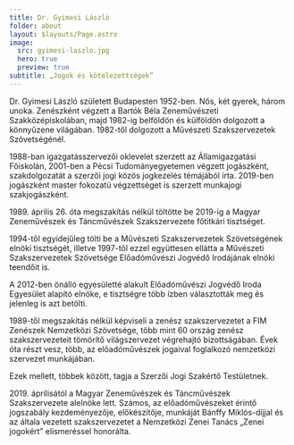 ```yaml
---
title: Dr. Gyimesi László
folder: about
layout: $layouts/Page.astro
image:
  src: gyimesi-laszlo.jpg
  hero: true
  preview: true
subtitle: „Jogok és kötelezettségek”
---
```

Dr. Gyimesi László született Budapesten 1952-ben. Nős, két gyerek, három unoka. Zenészként végzett a Bartók Béla Zeneművészeti Szakközépiskolában, majd 1982-ig belföldön és külföldön dolgozott a könnyűzene világában. 1982-től dolgozott a Művészeti Szakszervezetek Szövetségénél.

1988-ban igazgatásszervezői oklevelet szerzett az Államigazgatási Főiskolán, 2001-ben a Pécsi Tudományegyetemen végzett jogászként, szakdolgozatát a szerzői jogi közös jogkezelés témájából írta. 2019-ben jogászként master fokozatú végzettséget is szerzett munkajogi szakjogászként.

1989\. április 26. óta megszakítás nélkül töltötte be 2019-ig a Magyar Zeneművészek és Táncművészek Szakszervezete főtitkári tisztséget. 

1994-től egyidejűleg tölti be a Művészeti Szakszervezetek Szövetségének elnöki tisztségét, illetve 1997-től ezzel együttesen ellátta a Művészeti Szakszervezetek Szövetsége Előadóművészi Jogvédő Irodájának elnöki teendőit is. 

A 2012-ben önálló egyesületté alakult Előadóművészi Jogvédő Iroda Egyesület alapító elnöke, e tisztségre több ízben választották meg és jelenleg is azt betölti. 

1989-től megszakítás nélkül képviseli a zenész szakszervezetet a FIM Zenészek Nemzetközi Szövetsége, több mint 60 ország zenész szakszervezeteit tömörítő világszervezet végrehajtó bizottságában. Évek óta részt vesz, több, az előadóművészek jogaival foglalkozó nemzetközi szervezet munkájában. 

Ezek mellett, többek között, tagja a Szerzői Jogi Szakértő Testületnek. 

2019\. áprilisától a Magyar Zeneművészek és Táncművészek Szakszervezete alelnöke lett. Számos, az előadóművészeket érintő jogszabály kezdeményezője, előkészítője, munkáját Bánffy Miklós-díjjal és az általa vezetett szakszervezetet a Nemzetközi Zenei Tanács „Zenei jogokért” elismeréssel honorálta.